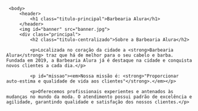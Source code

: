 <DOCTYPE html>
<html lang="pt-br">
     <head>
          <meta charset="UTF-8">
          <title>Barbearia Alura</title>
          <link rel="stylesheet" href="style.css">
     </head>

     <body>
         <header>
             <h1 class="titulo-principal">Barbearia Alura</h1>
         </header>
         <img id="banner" src="banner.jpg">
         <div class="principal">
             <h2 class="titulo-centralizado">Sobre a Barbearia Alura</h2>
             
             <p>Localizada no coração da cidade a <strong>Barbearia Alura</strong> traz que há de melhor para o seu cabelo e barba. Fundada em 2019, a Barbearia Alura já é destaque na cidade e conquista novos clientes a cada dia.</p>

             <p id="missao"><em>Nossa missão é: <strong>"Proporcionar auto-estima e qualidade de vida aos clientes"</strong>.</em></p>

             <p>Oferecemos profissionais experientes e antenados às mudanças no mundo da moda. O atendimento possui padrão de excelência e agilidade, garantindo qualidade e satisfação dos nossos clientes.</p>
